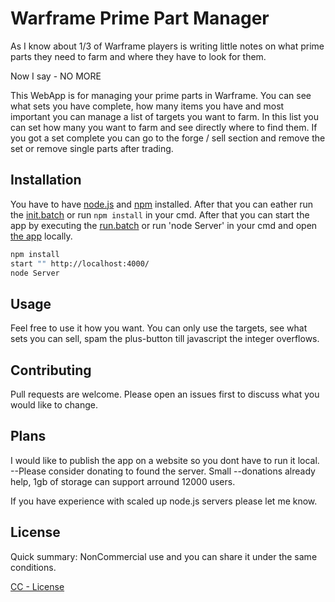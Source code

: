 # Warframe Prime Part Manager

As I know about 1/3 of Warframe players is writing little notes on what prime parts they need to farm and where they have to look for them.

Now I say - NO MORE

This WebApp is for managing your prime parts in Warframe. You can see what sets you have complete, how many items you have and most important you can manage a list of targets you want to farm. In this list you can set how many you want to farm and see directly where to find them. If you got a set complete you can go to the forge / sell section and remove the set or remove single parts after trading.

## Installation

You have to have [node.js](https://nodejs.org/en/) and [npm](https://www.npmjs.com/get-npm) installed. After that you can eather run the [init.batch]() or run `npm install` in your cmd. After that you can start the app by executing the [run.batch]() or run 'node Server' in your cmd and open [the app](http://localhost:4000) locally.

```bash
npm install
start "" http://localhost:4000/
node Server
```

## Usage

Feel free to use it how you want. You can only use the targets, see what sets you can sell, spam the plus-button till javascript the integer overflows.

## Contributing
Pull requests are welcome. Please open an issues first to discuss what you would like to change.

## Plans
I would like to publish the app on a website so you dont have to run it local. 
--Please consider donating to found the server. Small --donations already help, 1gb of storage can support arround 12000 users.

If you have experience with scaled up node.js servers please let me know.

## License
Quick summary: NonCommercial use and you can share it under the same conditions.

[CC - License](https://github.com/henloh/WarframeCollector/blob/master/license.txt)
